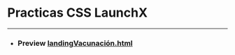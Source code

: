 # Practicas CSS LaunchX
***
* ### Preview [landingVacunación.html](https://htmlpreview.github.io/?https://github.com/albertz03/Practicas-CSS-LaunchX-/blob/master/practicaCSS/landingVacunación.html)
